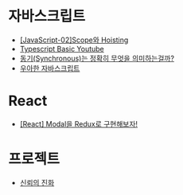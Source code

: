 # 자바스크립트
- [[JavaScript-02]Scope와 Hoisting](https://kamang-it.tistory.com/472)
- [Typescript Basic Youtube](https://www.youtube.com/playlist?list=PLqq-6Pq4lTTanfgsbnFzfWUhhAz3tIezU)
- [동기(Synchronous)는 정확히 무엇을 의미하는걸까? ](https://evan-moon.github.io/2019/09/19/sync-async-blocking-non-blocking/index.html)
- [우아한 자바스크립트](https://speakerdeck.com/nigayo/uahan-jabaseukeuribteu-gaebal?slide=19)


# React
- [[React] Modal을 Redux로 구현해보자!](https://velog.io/@altmshfkgudtjr/Redux를-이용한-Modal-구현)


# 프로젝트
- [신뢰의 진화](https://osori.github.io/trust-ko/)